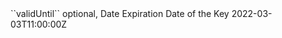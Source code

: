 <tr>
<td>``validUntil``</td>
<td>optional, Date</td>
<td>Expiration Date of the Key</td>
<td>2022-03-03T11:00:00Z</td>
<td></td>
</tr>
